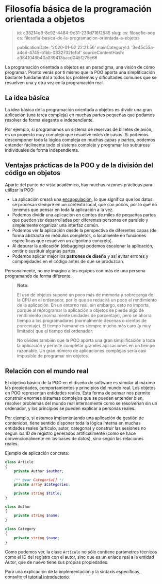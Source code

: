 Filosofía básica de la programación orientada a objetos
=======================================================

> id: c38214d9-8c92-4484-9c31-239d716f2545
> slug:
> 	cs: filosofie-oop
> 	es: filosofia-basica-de-la-programacion-orientada-a-objetos
> 
> publicationDate: '2020-01-02 22:21:56'
> mainCategoryId: '3e45c55a-a4cd-4745-b1bb-0332702fefbf'
> sourceContentHash: a3841046b40a039413bacd045f275c68

La programación orientada a objetos es un paradigma, una visión de cómo programar. Pronto verás por ti mismo que la POO aporta una simplificación bastante fundamental a todos los problemas y dificultades comunes que se resuelven una y otra vez en la programación real.

La idea básica
-----------------

La idea básica de la programación orientada a objetos es dividir una gran aplicación (una tarea compleja) en muchas partes pequeñas que podamos resolver de forma elegante e independiente.

Por ejemplo, si programamos un sistema de reservas de billetes de avión, es un proyecto muy complejo que resuelve miles de casos. Si podemos descomponer toda la lógica compleja en muchas capas y partes, podemos entender fácilmente todo el sistema complejo y programar las subtareas individuales de forma independiente.

Ventajas prácticas de la POO y de la división del código en objetos
------------------------------------------------

Aparte del punto de vista académico, hay muchas razones prácticas para utilizar la POO:

- La aplicación creará una <a href="/encapsulación">encapsulación</a>, lo que significa que los datos se procesan siempre en un contexto local, que son pocos, por lo que no tenemos que pensar en toda la aplicación a la vez.
- Podemos dividir una aplicación en cientos de miles de pequeñas partes que pueden ser desarrolladas por diferentes personas en paralelo y simplemente organizar una interfaz común.
- Podemos ver la aplicación desde la perspectiva de diferentes capas (de forma abstracta en módulos completos, o localmente en funciones específicas que resuelven un algoritmo concreto).
- Al depurar la aplicación (debugging) podemos escalonar la aplicación, omitir o sustituir algunas partes.
- Podemos aplicar mejor los **patrones de diseño** y así evitar errores y complejidades en el código antes de que se produzcan.

Personalmente, no me imagino a los equipos con más de una persona programando de forma diferente.

> **Nota:**
>
> El uso de objetos supone un poco más de memoria y sobrecarga de la CPU en el ordenador, por lo que se reducirá un poco el rendimiento de la aplicación. En un entorno real, sin embargo, esto no importa, porque al reprogramar la aplicación a objetos se pierde algo de rendimiento (normalmente unidades de porcentaje), pero se ahorra tiempo a los programadores (normalmente decenas o cientos de porcentaje). El tiempo humano es siempre mucho más caro (y muy limitado) que el tiempo del ordenador.
>
> No olvides también que la POO aporta una gran simplificación a toda la aplicación y permite completar grandes aplicaciones en un tiempo razonable. Un gran número de aplicaciones complejas sería casi imposible de programar sin objetos.

Relación con el mundo real
-------------------------

El objetivo básico de la POO en el diseño de software es simular al máximo las propiedades, comportamientos y principios del mundo real. Los objetos en POO representan entidades reales. Esta forma de pensar nos permite construir enormes sistemas complejos que se pueden entender bien, resolver problemas del mundo real internamente como se resolverían sin un ordenador, y los principios se pueden explicar a personas reales.

Por ejemplo, si estamos implementando una aplicación de gestión de contenidos, tiene sentido disponer toda la lógica interna en muchas entidades reales (artículo, autor, categoría) y construir las sesiones no según los ID de registro generados artificialmente (como se hace convencionalmente en las bases de datos), sino según las relaciones reales.

Ejemplo de aplicación concreta:

```php
class Article
{
    private Author $author;

    /** @var Categoría[] */
    private array $categories;

    private string $title;
}

class Author
{
    private string $name;
}

class Category
{
    private string $name;
}
```

Como podemos ver, la clase `Artículo` no sólo contiene parámetros técnicos como el ID del registro con el autor, sino que es un enlace real a la entidad Autor, que de nuevo tiene sus propias propiedades.

Para una explicación de la implementación y la sintaxis específicas, consulte el <a href="/uvod-do-oop">tutorial introductorio</a>.
